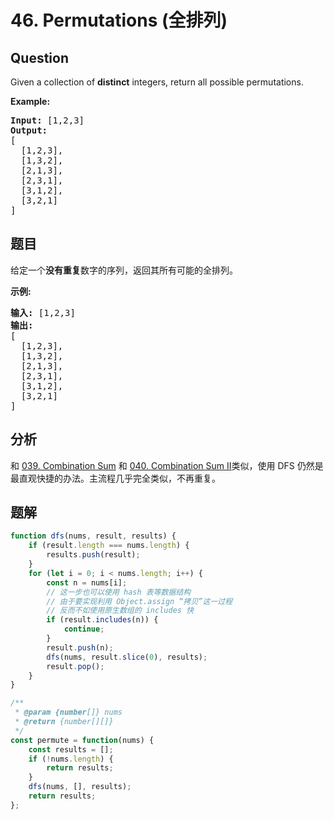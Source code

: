 # 46. Permutations (全排列)

## Question

Given a collection of **distinct** integers, return all possible permutations.

**Example:**

<pre><strong>Input:</strong> [1,2,3]
<strong>Output:</strong>
[
  [1,2,3],
  [1,3,2],
  [2,1,3],
  [2,3,1],
  [3,1,2],
  [3,2,1]
]
</pre>

## 题目

给定一个**没有重复**数字的序列，返回其所有可能的全排列。

**示例:**

<pre><strong>输入:</strong> [1,2,3]
<strong>输出:</strong>
[
  [1,2,3],
  [1,3,2],
  [2,1,3],
  [2,3,1],
  [3,1,2],
  [3,2,1]
]</pre>

## 分析

和 [039. Combination Sum](./039.%20Combination%20Sum.md) 和 [040. Combination Sum II](./040.%20Combination%20Sum%20II.md)类似，使用 DFS 仍然是最直观快捷的办法。主流程几乎完全类似，不再重复。

## 题解

```javascript
function dfs(nums, result, results) {
    if (result.length === nums.length) {
        results.push(result);
    }
    for (let i = 0; i < nums.length; i++) {
        const n = nums[i];
        // 这一步也可以使用 hash 表等数据结构
        // 由于要实现利用 Object.assign “拷贝”这一过程
        // 反而不如使用原生数组的 includes 快
        if (result.includes(n)) {
            continue;
        }
        result.push(n);
        dfs(nums, result.slice(0), results);
        result.pop();
    }
}

/**
 * @param {number[]} nums
 * @return {number[][]}
 */
const permute = function(nums) {
    const results = [];
    if (!nums.length) {
        return results;
    }
    dfs(nums, [], results);
    return results;
};
```
